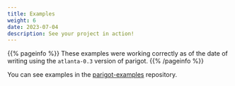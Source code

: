 ```yaml
---
title: Examples
weight: 6
date: 2023-07-04
description: See your project in action!
---
```


{{% pageinfo %}}
These examples were working correctly as of the date of writing using
the `atlanta-0.3` version of parigot.
{{% /pageinfo %}}

You can see examples in the [parigot-examples](http://github.com/iansmith/parigot-examples) repository.
